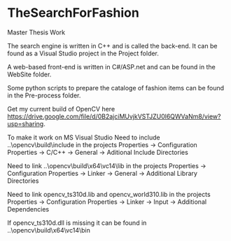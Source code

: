 # TheSearchForFashion
Master Thesis Work

The search engine is written in C++ and is called the back-end. It can be found as a Visual Studio project in the Project folder.

A web-based front-end is written in C#/ASP.net and can be found in the WebSite folder.

Some python scripts to prepare the cataloge of fashion items can be found in the Pre-process folder.


Get my current build of OpenCV here https://drive.google.com/file/d/0B2ajciMUvjkVSTJZU0l6QWVaNm8/view?usp=sharing.

To make it work on MS Visual Studio
Need to include ..\opencv\build\include in the projects Properties -> Configuration Properties -> C/C++ -> General -> Aditional Include Directories

Need to link ..\opencv\build\x64\vc14\lib in the projects Properties -> Configuration Properties -> Linker -> General -> Additional Library Directories

Need to link opencv_ts310d.lib and opencv_world310.lib in the projects Properties -> Configuration Properties -> Linker -> Input -> Additional Dependencies

If opencv_ts310d.dll is missing it can be found in ..\opencv\build\x64\vc14\bin
